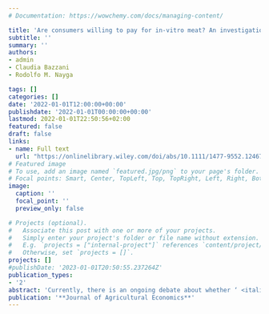 ```yaml
---
# Documentation: https://wowchemy.com/docs/managing-content/

title: 'Are consumers willing to pay for in‐vitro meat? An investigation of naming effects'
subtitle: ''
summary: ''
authors:
- admin
- Claudia Bazzani 
- Rodolfo M. Nayga

tags: []
categories: []
date: '2022-01-01T12:00:00+00:00'
publishdate: '2022-01-01T00:00:00+00:00'
lastmod: 2022-01-01T22:50:56+02:00
featured: false
draft: false
links: 
- name: Full text
  url: "https://onlinelibrary.wiley.com/doi/abs/10.1111/1477-9552.12467?msockid=1bb123824c5b688819ae36db4de069dc"
# Featured image
# To use, add an image named `featured.jpg/png` to your page's folder.
# Focal points: Smart, Center, TopLeft, Top, TopRight, Left, Right, BottomLeft, Bottom, BottomRight.
image:
  caption: ''
  focal_point: ''
  preview_only: false

# Projects (optional).
#   Associate this post with one or more of your projects.
#   Simply enter your project's folder or file name without extension.
#   E.g. `projects = ["internal-project"]` references `content/project/deep-learning/index.md`.
#   Otherwise, set `projects = []`.
projects: []
#publishDate: '2023-01-01T20:50:55.237264Z'
publication_types: 
- '2'
abstract: 'Currently, there is an ongoing debate about whether ‘ <italic>in</italic> ‐ <italic>vitro</italic> meat’ (IVM) should be labelled and communicated differently from conventional meat. Naming and labelling IVM can have significant implications and consequences for consumers’ acceptance of this new product as well as for future labelling policies. We provide, for the first time, information on how the use of different terms (i.e., ‘cultured’, ‘lab‐grown’ and ‘artificial’) shapes US consumers’ preferences and marginal willingness to pay for IVM. Using a choice experiment involving chicken meat products that vary across four attributes (i.e., production method, carbon trust label, antibiotics use and price), our results show that consumers prefer chicken meat produced through the conventional production method and tend to generally reject IVM. However, the term ‘cultured’ is less disliked than the terms ‘lab‐grown’ and ‘artificial’, and ‘artificial’ is less disliked than ‘lab‐grown’. Results also indicate that consumers’ valuations are heterogeneous over differing consumer attitudes. Our findings provide insights into the psychology of consumers’ level of acceptance and attitudes, which can be useful in communicating the nature of the IVM to the public. They also have important implications for future labelling policies.'
publication: '**Journal of Agricultural Economics**'
---
```

